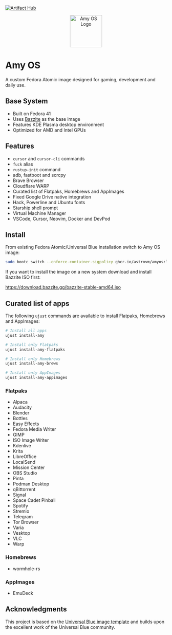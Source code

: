 [![Artifact Hub](https://img.shields.io/endpoint?url=https://artifacthub.io/badge/repository/amyos)](https://artifacthub.io/packages/search?repo=amyos)

<div align="center">
  <picture>
    <source media="(prefers-color-scheme: light)" srcset="https://i.imgur.com/CqD0yyd.png">
    <img alt="Amy OS Logo" src="https://i.imgur.com/V6NLhnj.png" width="100">
  </picture>
</div>

# Amy OS

A custom Fedora Atomic image designed for gaming, development and daily use.

## Base System

- Built on Fedora 41
- Uses [Bazzite](https://bazzite.gg/) as the base image
- Features KDE Plasma desktop environment
- Optimized for AMD and Intel GPUs

## Features

- `cursor` and `cursor-cli` commands
- `fuck` alias
- `rustup-init` command
- adb, fastboot and scrcpy
- Brave Browser
- Cloudflare WARP
- Curated list of Flatpaks, Homebrews and AppImages
- Fixed Google Drive native integration
- Hack, Powerline and Ubuntu fonts
- Starship shell prompt
- Virtual Machine Manager
- VSCode, Cursor, Neovim, Docker and DevPod

## Install

From existing Fedora Atomic/Universal Blue installation switch to Amy OS image:

```bash
sudo bootc switch --enforce-container-sigpolicy ghcr.io/astrovm/amyos:latest
```

If you want to install the image on a new system download and install Bazzite ISO first:

<https://download.bazzite.gg/bazzite-stable-amd64.iso>

## Curated list of apps

The following `ujust` commands are available to install Flatpaks, Homebrews and AppImages:

```bash
# Install all apps
ujust install-amy

# Install only Flatpaks
ujust install-amy-flatpaks

# Install only Homebrews
ujust install-amy-brews

# Install only AppImages
ujust install-amy-appimages
```

### Flatpaks

- Alpaca
- Audacity
- Blender
- Bottles
- Easy Effects
- Fedora Media Writer
- GIMP
- ISO Image Writer
- Kdenlive
- Krita
- LibreOffice
- LocalSend
- Mission Center
- OBS Studio
- Pinta
- Podman Desktop
- qBittorrent
- Signal
- Space Cadet Pinball
- Spotify
- Stremio
- Telegram
- Tor Browser
- Varia
- Vesktop
- VLC
- Warp

### Homebrews

- wormhole-rs

### AppImages

- EmuDeck

## Acknowledgments

This project is based on the [Universal Blue image template](https://github.com/ublue-os/image-template) and builds upon the excellent work of the Universal Blue community.
